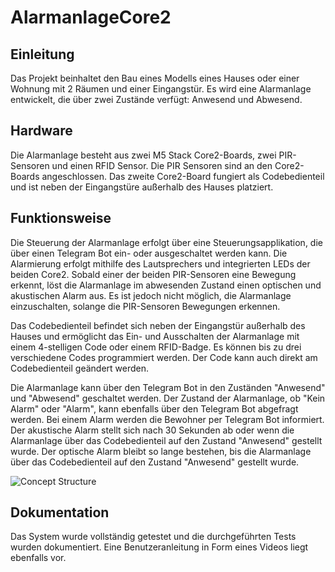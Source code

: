 # AlarmanlageCore2

## Einleitung

Das Projekt beinhaltet den Bau eines Modells eines Hauses oder einer Wohnung mit 2 Räumen und einer Eingangstür. Es wird eine Alarmanlage entwickelt, die über zwei Zustände verfügt: Anwesend und Abwesend. 

## Hardware

Die Alarmanlage besteht aus zwei M5 Stack Core2-Boards, zwei PIR-Sensoren und einen RFID Sensor. Die PIR Sensoren sind an den Core2-Boards angeschlossen. Das zweite Core2-Board fungiert als Codebedienteil und ist neben der Eingangstüre außerhalb des Hauses platziert.


## Funktionsweise

Die Steuerung der Alarmanlage erfolgt über eine Steuerungsapplikation, die über einen Telegram Bot ein- oder ausgeschaltet werden kann. Die Alarmierung erfolgt mithilfe des Lautsprechers und integrierten LEDs der beiden Core2. Sobald einer der beiden PIR-Sensoren eine Bewegung erkennt, löst die Alarmanlage im abwesenden Zustand einen optischen und akustischen Alarm aus. Es ist jedoch nicht möglich, die Alarmanlage einzuschalten, solange die PIR-Sensoren Bewegungen erkennen.

Das Codebedienteil befindet sich neben der Eingangstür außerhalb des Hauses und ermöglicht das Ein- und Ausschalten der Alarmanlage mit einem 4-stelligen Code oder einem RFID-Badge. Es können bis zu drei verschiedene Codes programmiert werden. Der Code kann auch direkt am Codebedienteil geändert werden.

Die Alarmanlage kann über den Telegram Bot in den Zuständen "Anwesend" und "Abwesend" geschaltet werden. Der Zustand der Alarmanlage, ob "Kein Alarm" oder "Alarm", kann ebenfalls über den Telegram Bot abgefragt werden. Bei einem Alarm werden die Bewohner per Telegram Bot informiert. Der akustische Alarm stellt sich nach 30 Sekunden ab oder wenn die Alarmanlage über das Codebedienteil auf den Zustand "Anwesend" gestellt wurde. Der optische Alarm bleibt so lange bestehen, bis die Alarmanlage über das Codebedienteil auf den Zustand "Anwesend" gestellt wurde.

![Concept Structure](concept.jpg)

## Dokumentation

Das System wurde vollständig getestet und die durchgeführten Tests wurden dokumentiert. Eine Benutzeranleitung in Form eines Videos liegt ebenfalls vor.
